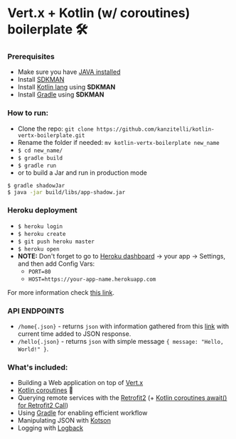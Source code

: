 # Vert.x + Kotlin (w/ coroutines) boilerplate 🛠

### Prerequisites
* Make sure you have [JAVA installed](https://www.java.com/en/download/help/download_options.xml)
* Install [SDKMAN](http://sdkman.io/install.html)
* Install [Kotlin lang](https://kotlinlang.org/docs/tutorials/command-line.html#downloading-the-compiler) using **SDKMAN**
* Install [Gradle](https://gradle.org/install/) using **SDKMAN**

### How to run:

* Clone the repo: `git clone https://github.com/kanzitelli/kotlin-vertx-boilerplate.git`
* Rename the folder if needed: `mv kotlin-vertx-boilerplate new_name`
* `$ cd new_name/`
* `$ gradle build`
* `$ gradle run`
* or to build a Jar and run in production mode
```sh
$ gradle shadowJar
$ java -jar build/libs/app-shadow.jar
``` 

### Heroku deployment
* `$ heroku login`
* `$ heroku create`
* `$ git push heroku master`
* `$ heroku open`
* **NOTE:** Don't forget to go to [Heroku dashboard](https://dashboard.heroku.com) → your app → Settings, and then add Config Vars: 
    * `PORT=80` 
    * `HOST=https://your-app-name.herokuapp.com` 

For more information check [this link](https://devcenter.heroku.com/articles/getting-started-with-kotlin).

### API ENDPOINTS
* `/home{.json}` - returns `json` with information gathered from this [link](https://api.myjson.com/bins/6qk2h) with current time added to JSON response.
* `/hello{.json}` - returns `json` with simple message `{ message: "Hello, World!" }`.

### What's included:

* Building a Web application on top of [Vert.x](http://vertx.io/)
* [Kotlin coroutines](http://vertx.io/docs/vertx-lang-kotlin-coroutines/kotlin/) 🎉 
* Querying remote services with the [Retrofit2](https://github.com/square/retrofit) (+ [Kotlin coroutines await() for Retrofit2 Call](https://github.com/gildor/kotlin-coroutines-retrofit))
* Using [Gradle](https://gradle.org/) for enabling efficient workflow
* Manipulating JSON with [Kotson](https://github.com/SalomonBrys/Kotson)
* Logging with [Logback](http://logback.qos.ch/)